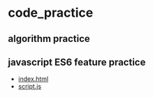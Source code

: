 # code_practice

## algorithm practice

## javascript ES6 feature practice
  - [index.html](./index.html)
  - [script.js](./script.js)
